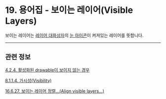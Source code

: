 # 19. 용어집 - 보이는 레이어(Visible Layers)

보이는 레이어는 [레이어 대화상자](./15-02-01-00-layers_dialog.md)의 [눈 아이콘](./08-01-01-04-visibility.md)이 켜져있는 레이어를 뜻합니다.

***

## 관련 정보

[4.2.4. 활성화된 drawable이 보이지 않는 경우](./04-02-04-the-active-drawable-is-not-visible.md)

[8.1.1.4. 가시성(Visibility)](./08-01-01-04-visibility.md)

[16.6.27. 보이는 레이어 정렬…(Align visible layers…)](./16-06-27-00-align-visible-layers.md)